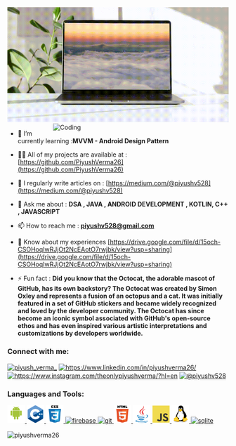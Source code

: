 <img src="img.gif">
<img align="right" alt="Coding" width="400" src="https://repository-images.githubusercontent.com/462900780/0a10af70-6cbf-46df-9071-0ff586a3b1d6">

- 🌱 I’m currently learning :**MVVM - Android Design Pattern**

- 👨‍💻 All of my projects are available at : [https://github.com/PiyushVerma26](https://github.com/PiyushVerma26)

- 📝 I regularly write articles on : [https://medium.com/@piyushv528](https://medium.com/@piyushv528)

- 💬 Ask me about : **DSA , JAVA  , ANDROID DEVELOPMENT , KOTLIN, C++ , JAVASCRIPT**

- 📫 How to reach me : **piyushv528@gmail.com**

- 📄 Know about my experiences [https://drive.google.com/file/d/15och-CSOHoqIwRJjOt2NcEAotO7rwjbk/view?usp=sharing](https://drive.google.com/file/d/15och-CSOHoqIwRJjOt2NcEAotO7rwjbk/view?usp=sharing)

- ⚡ Fun fact : **Did you know that the Octocat, the adorable mascot of GitHub, has its own backstory? The Octocat was created by Simon Oxley and represents a fusion of an octopus and a cat. It was initially featured in a set of GitHub stickers and became widely recognized and loved by the developer community. The Octocat has since become an iconic symbol associated with GitHub's open-source ethos and has even inspired various artistic interpretations and customizations by developers worldwide.**

<h3 align="left">Connect with me:</h3>
<p align="left">
<a href="https://twitter.com/piyush_verma_" target="blank"><img align="center" src="https://raw.githubusercontent.com/rahuldkjain/github-profile-readme-generator/master/src/images/icons/Social/twitter.svg" alt="piyush_verma_" height="30" width="40" /></a>
<a href="https://linkedin.com/in/https://www.linkedin.com/in/piyushverma26/" target="blank"><img align="center" src="https://raw.githubusercontent.com/rahuldkjain/github-profile-readme-generator/master/src/images/icons/Social/linked-in-alt.svg" alt="https://www.linkedin.com/in/piyushverma26/" height="30" width="40" /></a>
<a href="https://instagram.com/https://www.instagram.com/theonlypiyushverma/?hl=en" target="blank"><img align="center" src="https://raw.githubusercontent.com/rahuldkjain/github-profile-readme-generator/master/src/images/icons/Social/instagram.svg" alt="https://www.instagram.com/theonlypiyushverma/?hl=en" height="30" width="40" /></a>
<a href="https://medium.com/@piyushv528" target="blank"><img align="center" src="https://raw.githubusercontent.com/rahuldkjain/github-profile-readme-generator/master/src/images/icons/Social/medium.svg" alt="@piyushv528" height="30" width="40" /></a>
</p>

<h3 align="left">Languages and Tools:</h3>
<p align="left"> <a href="https://developer.android.com" target="_blank" rel="noreferrer"> <img src="https://raw.githubusercontent.com/devicons/devicon/master/icons/android/android-original-wordmark.svg" alt="android" width="40" height="40"/> </a> <a href="https://www.w3schools.com/cpp/" target="_blank" rel="noreferrer"> <img src="https://raw.githubusercontent.com/devicons/devicon/master/icons/cplusplus/cplusplus-original.svg" alt="cplusplus" width="40" height="40"/> </a> <a href="https://www.w3schools.com/css/" target="_blank" rel="noreferrer"> <img src="https://raw.githubusercontent.com/devicons/devicon/master/icons/css3/css3-original-wordmark.svg" alt="css3" width="40" height="40"/> </a> <a href="https://firebase.google.com/" target="_blank" rel="noreferrer"> <img src="https://www.vectorlogo.zone/logos/firebase/firebase-icon.svg" alt="firebase" width="40" height="40"/> </a> <a href="https://git-scm.com/" target="_blank" rel="noreferrer"> <img src="https://www.vectorlogo.zone/logos/git-scm/git-scm-icon.svg" alt="git" width="40" height="40"/> </a> <a href="https://www.w3.org/html/" target="_blank" rel="noreferrer"> <img src="https://raw.githubusercontent.com/devicons/devicon/master/icons/html5/html5-original-wordmark.svg" alt="html5" width="40" height="40"/> </a> <a href="https://www.java.com" target="_blank" rel="noreferrer"> <img src="https://raw.githubusercontent.com/devicons/devicon/master/icons/java/java-original.svg" alt="java" width="40" height="40"/> </a> <a href="https://developer.mozilla.org/en-US/docs/Web/JavaScript" target="_blank" rel="noreferrer"> <img src="https://raw.githubusercontent.com/devicons/devicon/master/icons/javascript/javascript-original.svg" alt="javascript" width="40" height="40"/> </a> <a href="https://www.linux.org/" target="_blank" rel="noreferrer"> <img src="https://raw.githubusercontent.com/devicons/devicon/master/icons/linux/linux-original.svg" alt="linux" width="40" height="40"/> </a> <a href="https://www.sqlite.org/" target="_blank" rel="noreferrer"> <img src="https://www.vectorlogo.zone/logos/sqlite/sqlite-icon.svg" alt="sqlite" width="40" height="40"/> </a> </p>

<p><img align="center" src="https://github-readme-stats.vercel.app/api/top-langs?username=piyushverma26&show_icons=true&locale=en&layout=compact" alt="piyushverma26" /></p>
